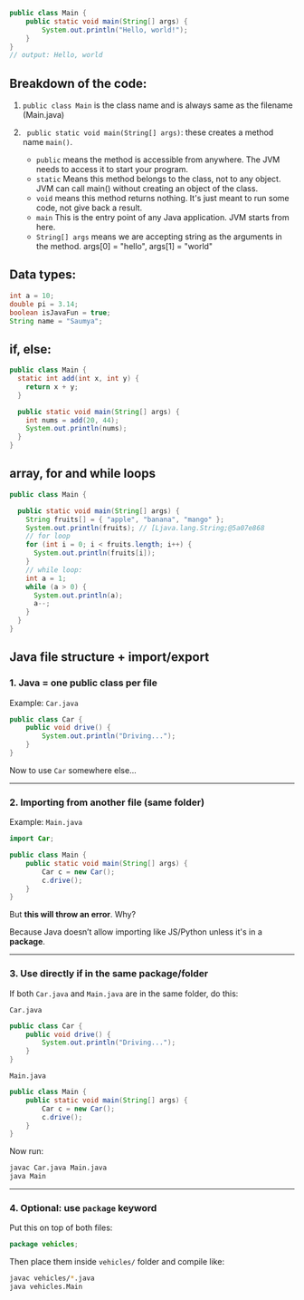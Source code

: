 ```java
public class Main {
    public static void main(String[] args) {
        System.out.println("Hello, world!");
    }
}
// output: Hello, world
```
## Breakdown of the code:
1. `public class Main`
    is the class name and is always same as the filename (Main.java)

2. ` public static void main(String[] args)`:  these creates a method name `main()`.

    - `public` means the method is accessible from anywhere.  The JVM needs to access it to start your program.
    - `static` Means this method belongs to the class, not to any object. JVM can call main() without creating an object of the class.
   -  `void` means this method returns nothing. It's just meant to run some code, not give back a result.
   - `main` This is the entry point of any Java application. JVM starts from here.
   - `String[] args` means we are accepting string as the arguments in the method. args[0] = "hello", args[1] = "world"

## Data types:

```java
int a = 10;
double pi = 3.14;
boolean isJavaFun = true;
String name = "Saumya";
```

## if, else:
```java
public class Main {
  static int add(int x, int y) {
    return x + y;
  }

  public static void main(String[] args) {
    int nums = add(20, 44);
    System.out.println(nums);
  }
}
```

## array, for and while loops
```java
public class Main {

  public static void main(String[] args) {
    String fruits[] = { "apple", "banana", "mango" };
    System.out.println(fruits); // [Ljava.lang.String;@5a07e868
    // for loop
    for (int i = 0; i < fruits.length; i++) {
      System.out.println(fruits[i]);
    }
    // while loop:
    int a = 1;
    while (a > 0) {
      System.out.println(a);
      a--;
    }
  }
}
```

## Java file structure + import/export 

### 1. **Java = one public class per file**

Example: `Car.java`

```java
public class Car {
    public void drive() {
        System.out.println("Driving...");
    }
}
```

Now to use `Car` somewhere else...

---

### 2. **Importing from another file (same folder)**

Example: `Main.java`

```java
import Car;

public class Main {
    public static void main(String[] args) {
        Car c = new Car();
        c.drive();
    }
}
```

But **this will throw an error**. Why?

Because Java doesn’t allow importing like JS/Python unless it's in a **package**.

---

### 3. **Use directly if in the same package/folder**

If both `Car.java` and `Main.java` are in the same folder, do this:

`Car.java`

```java
public class Car {
    public void drive() {
        System.out.println("Driving...");
    }
}
```

`Main.java`

```java
public class Main {
    public static void main(String[] args) {
        Car c = new Car();
        c.drive();
    }
}
```

Now run:

```bash
javac Car.java Main.java
java Main
```

---

### 4. **Optional: use `package` keyword**

Put this on top of both files:

```java
package vehicles;
```

Then place them inside `vehicles/` folder and compile like:

```bash
javac vehicles/*.java
java vehicles.Main
```




